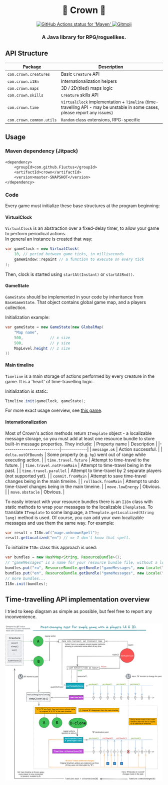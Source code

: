 <h1 align="center">👑 Crown 👑</h1>

<p align="center">
    <a href="https://github.com/actions/setup-java">
        <img src="https://github.com/F1uctus/crown/workflows/Maven/badge.svg"
             alt="GitHub Actions status for 'Maven'">
    </a>
    <a href="https://gitmoji.carloscuesta.me">
        <img src="https://img.shields.io/badge/gitmoji-%20😜%20😍-FFDD67.svg?style=flat-square"
             alt="Gitmoji">
    </a>
</p>

<h3 align="center">A Java library for RPG/roguelikes.</h3>

## API Structure

| Package | Description |
|-|-|
| `com.crown.creatures`    | Basic `Creature` API
| `com.crown.i18n`         | Internationalization helpers
| `com.crown.maps`         | 3D / 2D(tiled) maps logic
| `com.crown.skills`       | `Creature` skills API
| `com.crown.time`         | `VirtualClock` implementation + `Timeline` (time-travelling API - may be unstable in some cases, please report any issues)
| `com.crown.common.utils` | `Random` class extensions, RPG-specific

## Usage

### Maven dependency (Jitpack)

```
<dependency>
    <groupId>com.github.F1uctus</groupId>
    <artifactId>crown</artifactId>
    <version>master-SNAPSHOT</version>
</dependency>
```

### Code

Every game must initialize these base structures at the program beginning:

#### VirtualClock

`VirtualClock` is an abstraction over a fixed-delay timer, to allow your game to perform periodical actions.<br>
In general an instance is created that way:
```java
var gameClock = new VirtualClock(
    10, // period between game ticks, in milliseconds
    gameWindow::repaint // a function to execute on every tick
);
```
Then, clock is started using `startAt(Instant)` or `startAtRnd()`.

#### GameState

`GameState` should be implemented in your code by inheritance from `BaseGameState`.
That object contains global game map, and a players collection.

Initialization example:
```java
var gameState = new GameState(new GlobalMap(
    "Map name",
    500,            // x size
    500,            // y size
    MapLevel.height // z size
))
```

#### Main timeline

`Timeline` is a main storage of actions performed by every creature in the game.
It is a 'heart' of time-travelling logic.

Initialization is static:
```java
Timeline.init(gameClock, gameState);
```

For more exact usage overview, see [this game](https://github.com/f1uctus/cotfk).

#### Internationalization

Most of Crown's action methods return `ITemplate` object - a localizable message storage,
so you must add at least one resource bundle to store built-in message properties. They include:
| Property name              | Description |
|----------------------------|-------------|
| `message.ok`               | Action successful. |
| `delta.outOfBounds`        | Some property (e.g. `hp`) went out of range while executing action. |
| `time.travel.future`       | Attempt to time-travel to the future. |
| `time.travel.notFromMain`  | Attempt to time-travel being in the past. |
| `time.travel.parallel`     | Attempt to time-travel by 2 separate players (not supported yet). |
| `commit.fromMain`          | Attempt to save time-travel changes being in the main timeine. |
| `rollback.fromMain`        | Attempt to undo time-travel changes being in the main timeine. |
| `move.lowEnergy`           | Obvious. |
| `move.obstacle`            | Obvious. |

To easily interact with your resource bundles there is an `I18n` class with static methods to wrap your messages to the localizable `ITemplate`s.
To translate `ITemplate` to some language, a `ITemplate.getLocalized(String lang)` method is used.
Of course, you can add your own localizable messages and use them the same way.
For example:
```java
var result = I18n.of("mage.unknownSpell");
result.getLocalized("en") // => I don't know that spell.
```

To initialize `I18n` class this approach is used:
```java
var bundles = new HashMap<String, ResourceBundle>();
// "gameMessages" is a name for your resource bundle file, without a locale.
bundles.put("ru", ResourceBundle.getBundle("gameMessages", new Locale("ru_RU")));
bundles.put("en", ResourceBundle.getBundle("gameMessages", new Locale("en_US")));
// more bundles...
I18n.init(bundles);
```

## Time-travelling API implementation overview

I tried to keep diagram as simple as possible, but feel free to report any inconvenience.

![Crown time travelling API overview](/images/crown-timelines-overview.png)
